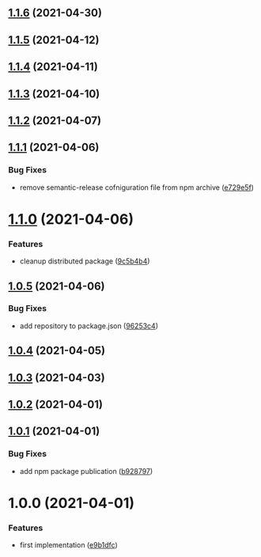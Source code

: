 ## [1.1.6](https://gitlab.com/hiryus-utils/tracer/compare/v1.1.5...v1.1.6) (2021-04-30)

## [1.1.5](https://gitlab.com/hiryus-utils/tracer/compare/v1.1.4...v1.1.5) (2021-04-12)

## [1.1.4](https://gitlab.com/hiryus-utils/tracer/compare/v1.1.3...v1.1.4) (2021-04-11)

## [1.1.3](https://gitlab.com/hiryus-utils/tracer/compare/v1.1.2...v1.1.3) (2021-04-10)

## [1.1.2](https://gitlab.com/hiryus-utils/tracer/compare/v1.1.1...v1.1.2) (2021-04-07)

## [1.1.1](https://gitlab.com/hiryus-utils/tracer/compare/v1.1.0...v1.1.1) (2021-04-06)


### Bug Fixes

* remove semantic-release cofniguration file from npm archive ([e729e5f](https://gitlab.com/hiryus-utils/tracer/commit/e729e5fc835536b77735979519105dbf995ca78c))

# [1.1.0](https://gitlab.com/hiryus-utils/tracer/compare/v1.0.5...v1.1.0) (2021-04-06)


### Features

* cleanup distributed package ([9c5b4b4](https://gitlab.com/hiryus-utils/tracer/commit/9c5b4b45a07561e9e0b2589af32052b2aed6c070))

## [1.0.5](https://gitlab.com/hiryus-utils/tracer/compare/v1.0.4...v1.0.5) (2021-04-06)


### Bug Fixes

* add repository to package.json ([96253c4](https://gitlab.com/hiryus-utils/tracer/commit/96253c409de7b378fe1af879b4e788f334f9c1a5))

## [1.0.4](https://gitlab.com/hiryus-utils/tracer/compare/v1.0.3...v1.0.4) (2021-04-05)

## [1.0.3](https://gitlab.com/hiryus-utils/tracer/compare/v1.0.2...v1.0.3) (2021-04-03)

## [1.0.2](https://gitlab.com/hiryus-utils/tracer/compare/v1.0.1...v1.0.2) (2021-04-01)

## [1.0.1](https://gitlab.com/hiryus-utils/tracer/compare/v1.0.0...v1.0.1) (2021-04-01)


### Bug Fixes

* add npm package publication ([b928797](https://gitlab.com/hiryus-utils/tracer/commit/b9287973b4626468e1d8859b93f4fb300b647f3b))

# 1.0.0 (2021-04-01)


### Features

* first implementation ([e9b1dfc](https://gitlab.com/hiryus-utils/tracer/commit/e9b1dfc019d918f981b08637b63675f23c05f600))
